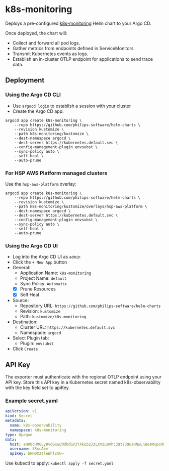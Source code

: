 # k8s-monitoring

Deploys a pre-configured [k8s-monitoring](https://artifacthub.io/packages/helm/grafana/k8s-monitoring) Helm chart to your Argo CD.

Once deployed, the chart will:

* Collect and forward all pod logs.
* Gather metrics from endpoints defined in ServiceMonitors.
* Transmit Kubernetes events as logs.
* Establish an in-cluster OTLP endpoint for applications to send trace data.

## Deployment

### Using the Argo CD CLI

* Use `argocd login` to establish a session with your cluster
* Create the Argo CD app:

```shell
argocd app create k8s-monitoring \
    --repo https://github.com/philips-software/helm-charts \
    --revision kustomize \
    --path k8s-monitoring/kustomize \
    --dest-namespace argocd \
    --dest-server https://kubernetes.default.svc \
    --config-management-plugin envsubst \
    --sync-policy auto \
    --self-heal \
    --auto-prune
```

### For HSP AWS Platform managed clusters

Use the `hsp-aws-platform` overlay:

```shell
argocd app create k8s-monitoring \
    --repo https://github.com/philips-software/helm-charts \
    --revision kustomize \
    --path k8s-monitoring/kustomize/overlays/hsp-aws-platform \
    --dest-namespace argocd \
    --dest-server https://kubernetes.default.svc \
    --config-management-plugin envsubst \
    --sync-policy auto \
    --self-heal \
    --auto-prune
```

### Using the Argo CD UI

* Log into the Argo CD UI as `admin`
* Click the `+ New App` button
* General:
  - Application Name: `k8s-monitoring`
  - Project Name: `default`
  - Sync Policy: `Automatic`
  - [x] Prune Resources
  - [x] Self Heal 
* Source:
  - Repository URL: `https://github.com/philips-software/helm-charts`
  - Revision: `kustomize`
  - Path: `kustomize/k8s-monitoring`
* Destination:
  - Cluster URL: `https://kubernetes.default.svc`
  - Namespace: `argocd`
* Select Plugin tab:
  - Plugin: `envsubst`
* Click `Create` 

## API Key

The exporter must authenticate with the regional OTLP endpoint using your API key.
Store this API key in a Kubernetes secret named k8s-observability with the key field set to apiKey.

### Example secret.yaml

```yaml
apiVersion: v1
kind: Secret
metadata:
  name: k8s-observability
  namespace: k8s-monitoring
type: Opaque
data:
  host: aHR0cHM6Ly9vdGxwLWdhdGV3YXkub2JzLXVzLWVhc3QtY3QuaHNwLnBoaWxpcHMuY29t
  username: 3RscA==
  apiKey: bHN0X2tleWhlcmU=
```

Use kubectl to apply: `kubectl apply -f secret.yaml`
